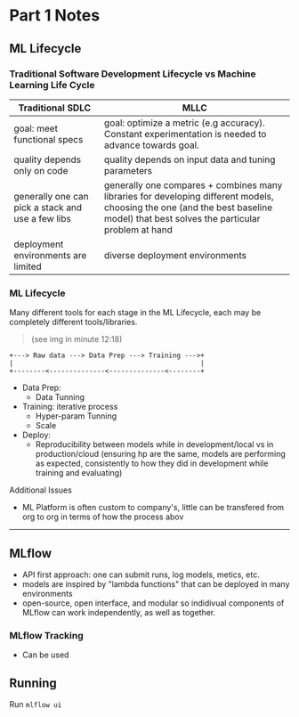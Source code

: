 # Part 1 Notes


## ML Lifecycle

### Traditional Software Development Lifecycle vs Machine Learning Life Cycle

| Traditional SDLC                         |  MLLC  |
|------------------------------------------|--------|
| goal: meet functional specs              | goal: optimize a metric (e.g accuracy). Constant experimentation is needed to advance towards goal.  |
| quality depends only on code             | quality depends on input data and tuning parameters  |
| generally one can pick a stack and use a few libs | generally one compares + combines many libraries for developing different models, choosing the one (and the best baseline model) that best solves the particular problem at hand  |
| deployment environments are limited      | diverse deployment environments  |


### ML Lifecycle

Many different tools for each stage in the ML Lifecycle, each may be completely
different tools/libraries.

> (see img in minute 12:18)


    +---> Raw data ---> Data Prep ---> Training --->+
    |                                               |
    +--------<--------------<--------------<--------+


- Data Prep: 
    - Data Tunning
- Training: iterative process
    - Hyper-param Tunning
    - Scale
- Deploy:
    - Reproducibility between models while in development/local vs in production/cloud
      (ensuring hp are the same, models are performing as expected, consistently to how they did in development while training and evaluating)

Additional Issues

- ML Platform is often custom to company's, little can be transfered from org to org in terms of how the process abov


----


## MLflow


- API first approach: one can submit runs, log models, metics, etc.
- models are inspired by "lambda functions" that can be deployed in many environments
- open-source, open interface, and modular so indidivual components of MLflow can work independently, as well as together.


### MLflow Tracking

- Can be used 


## Running

Run `mlflow ui`

